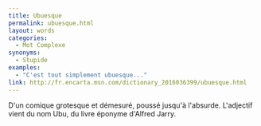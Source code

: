 ```yaml
---
title: Ubuesque
permalink: ubuesque.html
layout: words
categories:
  - Mot Complexe
synonyms:
  - Stupide
examples:
  - "C'est tout simplement ubuesque..."
link: http://fr.encarta.msn.com/dictionary_2016036399/ubuesque.html
---
```


D'un comique grotesque et démesuré, poussé jusqu'à l'absurde. L'adjectif vient du nom Ubu, du livre éponyme d'Alfred Jarry.
